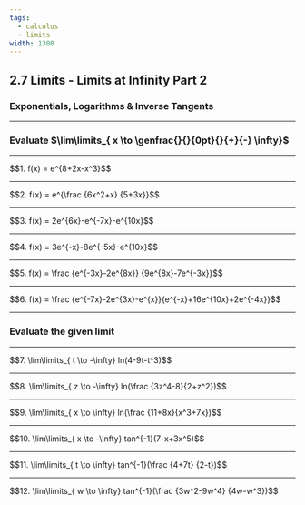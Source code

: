 ```yaml
---
tags:
  - calculus
  - limits
width: 1300
---
```


## 2.7 Limits - Limits at Infinity Part 2

### Exponentials, Logarithms & Inverse Tangents

---

### Evaluate $\lim\limits_{ x \to \genfrac{}{}{0pt}{}{+}{-} \infty}$

---

<grid drag="40 30" drop="topleft">
$$1. f(x) = e^{8+2x-x^3}$$
</grid>

---

<grid drag="40 30" drop="topleft">
$$2. f(x) = e^{\frac {6x^2+x} {5+3x}}$$
</grid>

---

<grid drag="40 30" drop="topleft">
$$3. f(x) = 2e^{6x}-e^{-7x}-e^{10x}$$
</grid>

---

<grid drag="40 30" drop="topleft">
$$4. f(x) = 3e^{-x}-8e^{-5x}-e^{10x}$$
</grid>

---

<grid drag="40 30" drop="topleft">
$$5. f(x) = \frac {e^{-3x}-2e^{8x}} {9e^{8x}-7e^{-3x}}$$
</grid>

---

<grid drag="40 30" drop="topleft">
$$6. f(x) = \frac {e^{-7x}-2e^{3x}-e^{x}}{e^{-x}+16e^{10x}+2e^{-4x}}$$
</grid>

---

### Evaluate the given limit

---

<grid drag="40 30" drop="topleft">
$$7. \lim\limits_{ t \to -\infty} ln(4-9t-t^3)$$
</grid>

---

<grid drag="40 30" drop="topleft">
$$8. \lim\limits_{ z \to -\infty} ln(\frac {3z^4-8}{2+z^2})$$
</grid>

---

<grid drag="40 30" drop="topleft">
$$9. \lim\limits_{ x \to \infty} ln(\frac {11+8x}{x^3+7x})$$
</grid>

---

<grid drag="40 30" drop="topleft">
$$10. \lim\limits_{ x \to -\infty} tan^{-1}(7-x+3x^5)$$
</grid>

---

<grid drag="40 30" drop="topleft">
$$11. \lim\limits_{ t \to \infty} tan^{-1}(\frac {4+7t} {2-t})$$
</grid>

---

<grid drag="40 30" drop="topleft">
$$12. \lim\limits_{ w \to \infty} tan^{-1}(\frac {3w^2-9w^4} {4w-w^3})$$
</grid>
